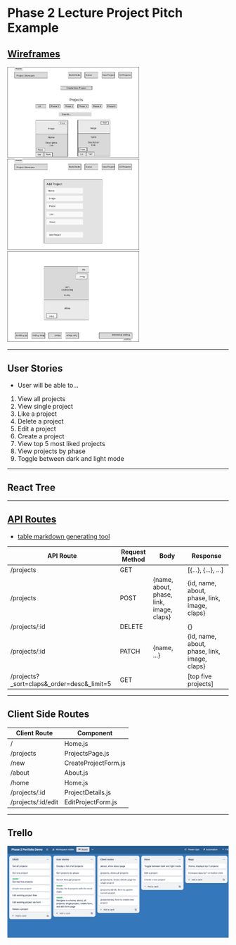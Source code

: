 # Phase 2 Lecture Project Pitch Example

## [Wireframes](https://www.figma.com/file/EiEpomnCYh7AGbhqc2p3pk/Phase-2-Portfolio-Demo?type=design&node-id=0%3A1&t=YvzclA1k0MT8cjhW-1)

<img src="./assets/phase-2-wireframe-all-projects.png" width="300px">
<img src="./assets/phase-2-wireframe-form.png" width="300px">
<img src="./assets/phase-2-wireframe-project-detail.png" width="300px">

---

## User Stories
- User will be able to...
1. View all projects
2. View single project 
3. Like a project
4. Delete a project
5. Edit a project
6. Create a project
7. View top 5 most liked projects
8. View projects by phase
9. Toggle between dark and light mode

---

## React Tree

---

## [API Routes](https://documenter.getpostman.com/view/26331028/2s93Y3uLLX)
- [table markdown generating tool](https://www.tablesgenerator.com/markdown_tables)

| API Route     | Request Method | Body                                     | Response                                     |
|---------------|----------------|------------------------------------------|----------------------------------------------|
| /projects     | GET            |                                          | [{...}, {...}, ...]                          |
| /projects     | POST           | {name, about, phase, link, image, claps} | {id, name, about, phase, link, image, claps} |
| /projects/:id | DELETE         |                                          | {}                                           |
| /projects/:id | PATCH          | {name, ...}                              | {id, name, about, phase, link, image, claps} |
|/projects?_sort=claps&_order=desc&_limit=5|GET | | [top five projects] |

---

## Client Side Routes
| Client Route       | Component             |
|--------------------|-----------------------|
| /                  | Home.js             |
| /projects          | ProjectsPage.js     |
| /new               | CreateProjectForm.js|
| /about             | About.js            |
| /home              | Home.js             |
| /projects/:id      | ProjectDetails.js   |
| /projects/:id/edit | EditProjectForm.js  |

---

## Trello

<img src="./assets/trello.png" />